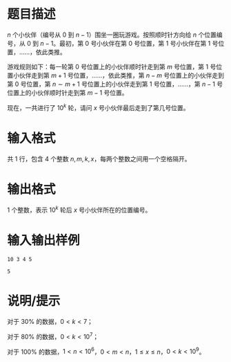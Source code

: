 # 题目描述

$n$ 个小伙伴（编号从 $0$ 到 $n-1$）围坐一圈玩游戏。按照顺时针方向给 $n$ 个位置编号，从 $0$ 到 $n-1$。最初，第 $0$ 号小伙伴在第 $0$ 号位置，第 $1$ 号小伙伴在第 $1$ 号位置，……，依此类推。

游戏规则如下：每一轮第 $0$ 号位置上的小伙伴顺时针走到第 $m$ 号位置，第 $1$ 号位置小伙伴走到第 $m+1$ 号位置，……，依此类推，第 $n-m$ 号位置上的小伙伴走到第 $0$ 号位置，第 $n \sim m+1$ 号位置上的小伙伴走到第 $1$ 号位置，……，第 $n-1$ 号位置上的小伙伴顺时针走到第 $m-1$ 号位置。

现在，一共进行了 ${10}^k$ 轮，请问 $x$ 号小伙伴最后走到了第几号位置。

# 输入格式

共 $1$ 行，包含 $4$ 个整数 $n,m,k,x$，每两个整数之间用一个空格隔开。

# 输出格式

$1$ 个整数，表示 ${10}^k$ 轮后 $x$ 号小伙伴所在的位置编号。

# 输入输出样例

```input1
10 3 4 5
```

```output1
5
```

# 说明/提示

对于 $30 \%$ 的数据，$0 < k < 7$；

对于 $80 \%$ 的数据，$0 < k < {10}^7$；

对于 $100 \%$ 的数据，$1 < n < {10}^6$，$0 < m < n$，$1 \leq x \leq n$，$0 < k < {10}^9$。

